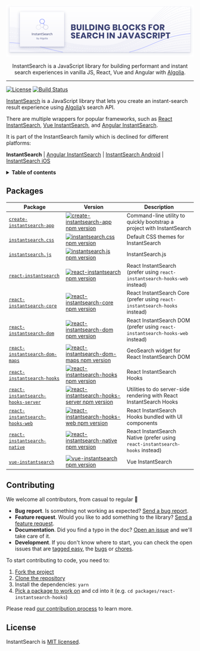 <p align="center">
  <a href="https://www.algolia.com/doc/guides/building-search-ui/what-is-instantsearch/js/">
    <img alt="InstantSearch.js" src=".github/banner.png">
  </a>

  <p align="center">
    InstantSearch is a JavaScript library for building performant and instant search experiences in vanilla JS, React, Vue and Angular with <a href="https://www.algolia.com/?utm_source=instantsearch.js&utm_campaign=repository">Algolia</a>.
  </p>
</p>

---

[![License][license-image]][license-url]
[![Build Status][ci-svg]][ci-url]

[InstantSearch][instantsearch-docs] is a JavaScript library that lets you create an instant-search result experience using [Algolia][algolia-website]’s search API.

There are multiple wrappers for popular frameworks, such as [React InstantSearch][react-instantsearch-docs], [Vue InstantSearch][vue-instantsearch-docs], and [Angular InstantSearch][angular-instantsearch-docs].

It is part of the InstantSearch family which is declined for different platforms:

**InstantSearch** | [Angular InstantSearch][instantsearch-angular-github] | [InstantSearch Android][instantsearch-android-github] | [InstantSearch iOS][instantsearch-ios-github]

<details>
  <summary><strong>Table of contents</strong></summary>

<!-- START doctoc generated TOC please keep comment here to allow auto update -->
<!-- DON'T EDIT THIS SECTION, INSTEAD RE-RUN doctoc TO UPDATE -->


- [Packages](#packages)
- [Contributing](#contributing)
- [License](#license)

<!-- END doctoc generated TOC please keep comment here to allow auto update -->

</details>

## Packages

| Package | Version | Description |
| --- | --- | --- |
| [`create-instantsearch-app`](packages/create-instantsearch-app) | [![create-instantsearch-app npm version](https://img.shields.io/npm/v/create-instantsearch-app.svg?style=flat-square)](https://npmjs.org/package/create-instantsearch-app) | Command-line utility to quickly bootstrap a project with InstantSearch |
| [`instantsearch.css`](packages/instantsearch.css) | [![instantsearch.css npm version](https://img.shields.io/npm/v/instantsearch.css.svg?style=flat-square)](https://npmjs.org/package/instantsearch.css) | Default CSS themes for InstantSearch |
| [`instantsearch.js`](packages/instantsearch.js) | [![instantsearch.js npm version](https://img.shields.io/npm/v/instantsearch.js.svg?style=flat-square)](https://npmjs.org/package/instantsearch.js) | InstantSearch.js |
| [`react-instantsearch`](packages/react-instantsearch) | [![react-instantsearch npm version](https://img.shields.io/npm/v/react-instantsearch.svg?style=flat-square)](https://npmjs.org/package/react-instantsearch)| React InstantSearch (prefer using `react-instantsearch-hooks-web` instead) |
| [`react-instantsearch-core`](packages/react-instantsearch-core) | [![react-instantsearch-core npm version](https://img.shields.io/npm/v/react-instantsearch-core.svg?style=flat-square)](https://npmjs.org/package/react-instantsearch-core) | React InstantSearch Core (prefer using `react-instantsearch-hooks` instead) |
| [`react-instantsearch-dom`](packages/react-instantsearch-dom) | [![react-instantsearch-dom npm version](https://img.shields.io/npm/v/react-instantsearch-dom.svg?style=flat-square)](https://npmjs.org/package/react-instantsearch-dom) | React InstantSearch DOM (prefer using `react-instantsearch-hooks-web` instead) |
| [`react-instantsearch-dom-maps`](packages/react-instantsearch-dom-maps) | [![react-instantsearch-dom-maps npm version](https://img.shields.io/npm/v/react-instantsearch-dom-maps.svg?style=flat-square)](https://npmjs.org/package/react-instantsearch-dom-maps)| GeoSearch widget for React InstantSearch DOM |
| [`react-instantsearch-hooks`](packages/react-instantsearch-hooks) | [![react-instantsearch-hooks npm version](https://img.shields.io/npm/v/react-instantsearch-hooks?style=flat-square)](https://npmjs.org/package/react-instantsearch-hooks) | React InstantSearch Hooks |
| [`react-instantsearch-hooks-server`](packages/react-instantsearch-hooks-server) | [![react-instantsearch-hooks-server npm version](https://img.shields.io/npm/v/react-instantsearch-hooks-server.svg?style=flat-square)](https://npmjs.org/package/react-instantsearch-hooks-server) | Utilities to do server-side rendering with React InstantSearch Hooks |
| [`react-instantsearch-hooks-web`](packages/react-instantsearch-hooks-web) | [![react-instantsearch-hooks-web npm version](https://img.shields.io/npm/v/react-instantsearch-hooks-web.svg?style=flat-square)](https://npmjs.org/package/react-instantsearch-hooks-web) | React InstantSearch Hooks bundled with UI components |
| [`react-instantsearch-native`](packages/react-instantsearch-native) | [![react-instantsearch-native npm version](https://img.shields.io/npm/v/react-instantsearch-native.svg?style=flat-square)](https://npmjs.org/package/react-instantsearch-native) | React InstantSearch Native (prefer using `react-instantsearch-hooks` instead) |
| [`vue-instantsearch`](packages/vue-instantsearch) | [![vue-instantsearch npm version](https://img.shields.io/npm/v/vue-instantsearch.svg?style=flat-square)](https://npmjs.org/package/vue-instantsearch) | Vue InstantSearch |

## Contributing

We welcome all contributors, from casual to regular 💙

- **Bug report**. Is something not working as expected? [Send a bug report][contributing-bugreport].
- **Feature request**. Would you like to add something to the library? [Send a feature request][contributing-featurerequest].
- **Documentation**. Did you find a typo in the doc? [Open an issue][contributing-newissue] and we'll take care of it.
- **Development**. If you don't know where to start, you can check the open issues that are [tagged easy][contributing-label-easy], the [bugs][contributing-label-bug] or [chores][contributing-label-chore].

To start contributing to code, you need to:

1.  [Fork the project](https://help.github.com/articles/fork-a-repo/)
1.  [Clone the repository](https://help.github.com/articles/cloning-a-repository/)
1.  Install the dependencies: `yarn`
1.  [Pick a package to work on](#packages) and cd into it (e.g. `cd packages/react-instantsearch-hooks`)

Please read [our contribution process](CONTRIBUTING.md) to learn more.

## License

InstantSearch is [MIT licensed][license-url].

<!-- Badges -->

[ci-svg]: https://img.shields.io/circleci/project/github/algolia/instantsearch.svg?style=flat-square
[ci-url]: https://circleci.com/gh/algolia/instantsearch
[license-image]: http://img.shields.io/badge/license-MIT-green.svg?style=flat-square
[license-url]: LICENSE

<!-- Links -->

[algolia-website]: https://www.algolia.com/?utm_source=instantsearch.js&utm_campaign=repository "Algolia's website"
[instantsearch-docs]: https://www.algolia.com/doc/guides/building-search-ui/what-is-instantsearch/js/?utm_source=instantsearch.js&utm_campaign=repository "InstantSearch.js documentation"
[react-instantsearch-docs]: https://www.algolia.com/doc/guides/building-search-ui/what-is-instantsearch/react-hooks/?utm_source=instantsearch.js&utm_campaign=repository "React InstantSearch documentation"
[vue-instantsearch-docs]: https://www.algolia.com/doc/guides/building-search-ui/what-is-instantsearch/vue/?utm_source=instantsearch.js&utm_campaign=repository "Vue InstantSearch documentation"
[angular-instantsearch-docs]: https://www.algolia.com/doc/guides/building-search-ui/what-is-instantsearch/angular/?utm_source=instantsearch.js&utm_campaign=repository "Angular InstantSearch documentation"
[instantsearch-android-github]: https://github.com/algolia/instantsearch-android
[instantsearch-ios-github]: https://github.com/algolia/instantsearch-ios
[instantsearch-angular-github]: https://github.com/algolia/angular-instantsearch
[contributing-bugreport]: https://github.com/algolia/instantsearch.js/issues/new?template=BUG_REPORT.yml&labels=triage
[contributing-featurerequest]: https://github.com/algolia/instantsearch.js/discussions/new?category=ideas&labels=triage&title=Feature%20request%3A%20
[contributing-newissue]: https://github.com/algolia/instantsearch.js/issues/new?labels=triage
[contributing-label-easy]: https://github.com/algolia/instantsearch.js/issues?q=is%3Aopen+is%3Aissue+label%3A%22Difficulty%3A+Easy%22
[contributing-label-bug]: https://github.com/algolia/instantsearch.js/issues?q=is%3Aissue+is%3Aopen+label%3A%22Type%3A+Bug%22
[contributing-label-chore]: https://github.com/algolia/instantsearch.js/issues?q=is%3Aissue+is%3Aopen+label%3A%22Type%3A+Chore%22
